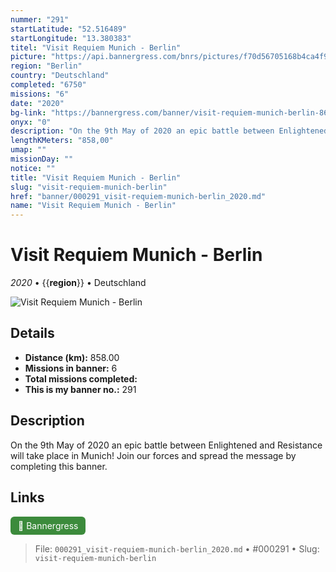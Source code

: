```yaml
---
nummer: "291"
startLatitude: "52.516489"
startLongitude: "13.380383"
titel: "Visit Requiem Munich - Berlin"
picture: "https://api.bannergress.com/bnrs/pictures/f70d56705168b4ca4f9e44c959ffccc5"
region: "Berlin"
country: "Deutschland"
completed: "6750"
missions: "6"
date: "2020"
bg-link: "https://bannergress.com/banner/visit-requiem-munich-berlin-8672"
onyx: "0"
description: "On the 9th May of 2020 an epic battle between Enlightened and Resistance will take place in Munich! Join our forces and spread the message by completing this banner."
lengthKMeters: "858,00"
umap: ""
missionDay: ""
notice: ""
title: "Visit Requiem Munich - Berlin"
slug: "visit-requiem-munich-berlin"
href: "banner/000291_visit-requiem-munich-berlin_2020.md"
name: "Visit Requiem Munich - Berlin"
---
```

# Visit Requiem Munich - Berlin

*2020* • {{__region__}} • Deutschland

![Visit Requiem Munich - Berlin](https://api.bannergress.com/bnrs/pictures/f70d56705168b4ca4f9e44c959ffccc5)



## Details
- **Distance (km):** 858.00
- **Missions in banner:** 6
- **Total missions completed:** 
- **This is my banner no.:** 291



## Description
On the 9th May of 2020 an epic battle between Enlightened and Resistance will take place in Munich! Join our forces and spread the message by completing this banner.



## Links
<a href="https://bannergress.com/banner/visit-requiem-munich-berlin-8672" target="_blank" style="display:inline-block;margin-right:8px;padding:6px 12px;background:#3c8b3c;color:#fff;text-decoration:none;border-radius:6px;">🔗 Bannergress</a>



> File: `000291_visit-requiem-munich-berlin_2020.md` • #000291 • Slug: `visit-requiem-munich-berlin`
